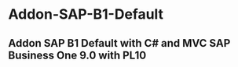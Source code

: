 # Addon-SAP-B1-Default
Addon SAP B1 Default with C# and MVC
SAP Business One 9.0 with PL10
------------------------------------
